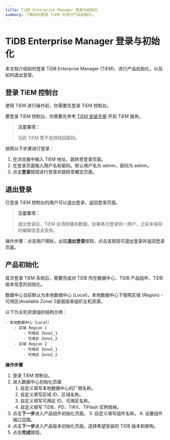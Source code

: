 ```yaml
---
title: TiDB Enterprise Manager 登录与初始化
summary: 了解如何登录 TiEM 并进行产品初始化。
---
```


# TiDB Enterprise Manager 登录与初始化

本文档介绍如何登录 TiDB Enterprise Manager (TiEM)、进行产品初始化，以及如何退出登录。

## 登录 TiEM 控制台

使用 TiEM 进行操作前，你需要先登录 TiEM 控制台。

要登录 TiEM 控制台，你需要先参考 [TiEM 安装手册](/tiem/tiem-install-and-maintain.md) 开启 TiEM 服务。

> **注意事项：**
>
> 当前 TiEM 暂不支持找回密码。

按照以下步骤进行登录：

1. 在浏览器中输入 TiEM 地址，跳转至登录页面。
2. 在登录页面输入用户名和密码。默认用户名为 admin，密码为 admin。
3. 点击**登录**按钮进行登录并跳转至概览页面。

## 退出登录

已登录 TiEM 控制台的用户可以退出登录，返回登录页面。

> **注意事项：**
>
> 退出登录后，TiEM 会清除缓存数据。如果再次登录同一用户，之前未保存的编辑信息会丢失。

操作步骤：点击用户图标，出现**退出登录**按钮，点击该按钮可退出登录并返回登录页面。

## 产品初始化

首次登录 TiEM 系统后，需要完成对 TiDB 所在数据中心、TiDB 产品组件、TiDB 版本信息的初始化。

数据中心当前默认为本地数据中心 (Local)，本地数据中心下按照区域 (Region) - 可用区(Available Zone) 2层层级来组织主机资源。

以下为主机资源组织结构示例：

```
- 本地数据中心（Local）
    - 区域 Region 1
        - 可用区 Zone1_1
        - 可用区 Zone1_2
    - 区域 Region 2
        - 可用区 Zone2_1
        - 可用区 Zone2_2
```

**操作步骤**

1. 登录 TiEM 控制台。
2. 进入数据中心初始化页面
    1. 自定义填写本地数据中心的厂商名称。
    2. 自定义填写区域 ID、区域名称。
    3. 自定义填写可用区 ID、可用区名称。
    4. 自定义填写 TiDB、PD、TiKV、TiFlash 实例规格。
3. 点击**下一步**进入产品组件初始化页面。
    5. 自定义填写组件名称。
    6. 设置组件端口范围。
4. 点击**下一步**进入产品版本初始化页面。选择希望安装的 TiDB 版本和架构。
5. 点击**完成**按钮。
